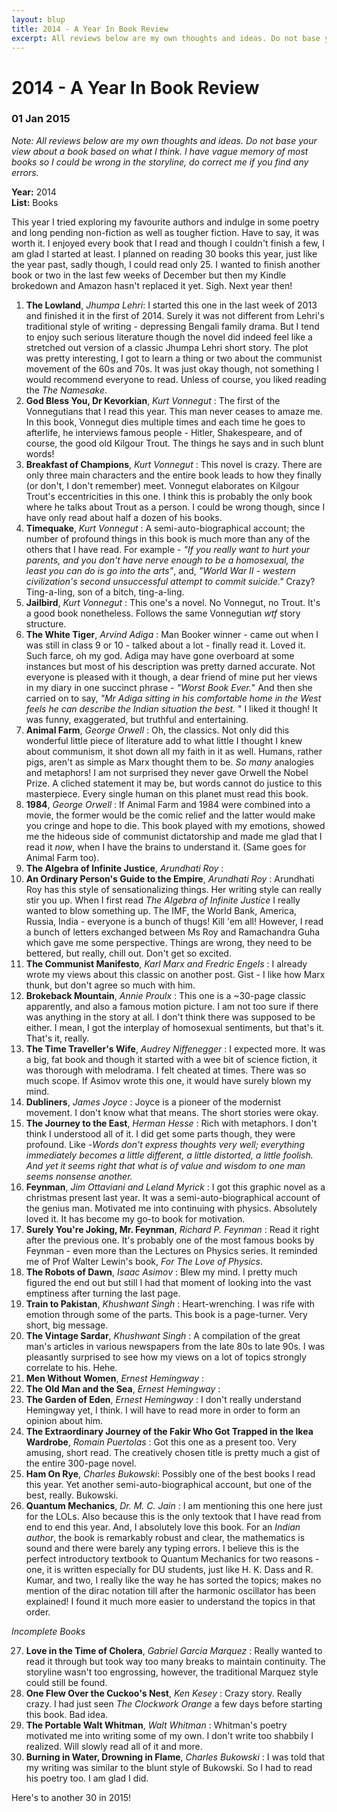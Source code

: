 ```yaml
---
layout: blup
title: 2014 - A Year In Book Review
excerpt: All reviews below are my own thoughts and ideas. Do not base your view about a book based on what I think. I have vague memory ...
---
```

# 2014 - A Year In Book Review

### 01 Jan 2015

_Note: All reviews below are my own thoughts and ideas. Do not base your view about a book based on what I think. I have vague memory of most books so I could be wrong in the storyline, do correct me if you find any errors._  

**Year:** 2014  
**List:** Books  

This year I tried exploring my favourite authors and indulge in some poetry and long pending non-fiction as well as tougher fiction. Have to say, it was worth it. I enjoyed every book that I read and though I couldn't finish a few, I am glad I started at least. I planned on reading 30 books this year, just like the year past, sadly though, I could read only 25. I wanted to finish another book or two in the last few weeks of December but then my Kindle brokedown and Amazon hasn't replaced it yet. Sigh. Next year then!  

1. **The Lowland**, _Jhumpa Lehri_: I started this one in the last week of 2013 and finished it in the first of 2014. Surely it was not different from Lehri's traditional style of writing - depressing Bengali family drama. But I tend to enjoy such serious literature though the novel did indeed feel like a stretched out version of a classic Jhumpa Lehri short story. The plot was pretty interesting, I got to learn a thing or two about the communist movement of the 60s and 70s. It was just okay though, not something I would recommend everyone to read. Unless of course, you liked reading the _The Namesake_.  
2. **God Bless You, Dr Kevorkian**, _Kurt Vonnegut_ : The first of the Vonnegutians that I read this year. This man never ceases to amaze me. In this book, Vonnegut dies multiple times and each time he goes to afterlife, he interviews famous people - Hitler, Shakespeare, and of course, the good old Kilgour Trout. The things he says and in such blunt words!  
3. **Breakfast of Champions**, _Kurt Vonnegut_ : This novel is crazy. There are only three main characters and the entire book leads to how they finally (or don't, I don't remember) meet. Vonnegut elaborates on Kilgour Trout's eccentricities in this one. I think this is probably the only book where he talks about Trout as a person. I could be wrong though, since I have only read about half a dozen of his books.  
4. **Timequake**, _Kurt Vonnegut_ : A semi-auto-biographical account; the number of profound things in this book is much more than any of the others that I have read. For example - _"If you really want to hurt your parents, and you don't have nerve enough to be a  homosexual, the least you can do is go into the arts"_, and, _"World War II - western civilization's second unsuccessful attempt to commit suicide."_ Crazy? Ting-a-ling, son of a bitch, ting-a-ling.  
5. **Jailbird**, _Kurt Vonnegut_ : This one's a novel. No Vonnegut, no Trout. It's a good book nonetheless. Follows the same Vonnegutian *wtf* story structure.
6. **The White Tiger**, _Arvind Adiga_ : Man Booker winner - came out when I was still in class 9 or 10 - talked about a lot - finally read it. Loved it. Such farce, oh my god. Adiga may have gone overboard at some instances but most of his description was pretty darned accurate. Not everyone is pleased with it though, a dear friend of mine put her views in my diary in one succinct phrase - _"Worst Book Ever._" And then she carried on to say, _"Mr Adiga sitting in his comfortable home in the West feels he can describe the Indian situation the best. </sarcasm>_" I liked it though! It was funny, exaggerated, but truthful and entertaining.  
7. **Animal Farm**, _George Orwell_ : Oh, the classics. Not only did this wonderful little piece of literature add to what little I thought I knew about communism, it shot down all my faith in it as well. Humans, rather pigs, aren't as simple as Marx thought them to be. _So many_ analogies and metaphors! I am not surprised they never gave Orwell the Nobel Prize. A cliched statement it may be, but words cannot do justice to this masterpiece. Every single human on this planet must read this book.  
8. **1984**, _George Orwell_ : If Animal Farm and 1984 were combined into a movie, the former would be the comic relief and the latter would make you cringe and hope to die. This book played with my emotions, showed me the hideous side of communist dictatorship and made me glad that I read it _now_, when I have the brains to understand it. (Same goes for Animal Farm too).  
9. **The Algebra of Infinite Justice**, _Arundhati Roy_ :  
10. **An Ordinary Person's Guide to the Empire**, _Arundhati Roy_ : Arundhati Roy has this style of sensationalizing things. Her writing style can really stir you up. When I first read *The Algebra of Infinite Justice* I really wanted to blow something up. The IMF, the World Bank, America, Russia, India - everyone is a bunch of thugs! Kill 'em all! However, I read a bunch of letters exchanged between Ms Roy and Ramachandra Guha which gave me some perspective. Things are wrong, they need to be bettered, but really, chill out. Don't get so excited.  
11. **The Communist Manifesto**, _Karl Marx and Fredric Engels_ : I already wrote my views about this classic on another post. Gist - I like how Marx thunk, but don't agree so much with him.  
12. **Brokeback Mountain**, _Annie Proulx_ : This one is a ~30-page classic apparently, and also a famous motion picture. I am not too sure if there was anything in the story at all. I don't think there was supposed to be either. I mean, I got the interplay of homosexual sentiments, but that's it. That's it, really.  
13. **The Time Traveller's Wife**, _Audrey Niffenegger_ : I expected more. It was a big, fat book and though it started with a wee bit of science fiction, it was thorough with melodrama. I felt cheated at times. There was so much scope. If Asimov wrote this one, it would have surely blown my mind.  
14. **Dubliners**, _James Joyce_ : Joyce is a pioneer of the modernist movement. I don't know what that means. The short stories were okay.  
15. **The Journey to the East**, _Herman Hesse_ : Rich with metaphors. I don't think I understood all of it. I did get some parts though, they were profound. Like -_Words don't express thoughts very well; everything immediately becomes a little different, a little distorted, a little foolish. And yet it seems right that what is of value and wisdom to one man seems nonsense another._  
16. **Feynman**, _Jim Ottaviani and Leland Myrick_ : I got this graphic novel as a christmas present last year. It was a semi-auto-biographical account of the genius man. Motivated me into continuing with physics. Absolutely loved it. It has become my go-to book for motivation.  
17. **Surely You're Joking, Mr. Feynman**, _Richard P. Feynman_ : Read it right after the previous one. It's probably one of the most famous books by Feynman - even more than the Lectures on Physics series. It reminded me of Prof Walter Lewin's book, *For The Love of Physics*.  
18. **The Robots of Dawn**, _Isaac Asimov_ : Blew my mind. I pretty much figured the end out but still I had that moment of looking into the vast emptiness after turning the last page.  
19. **Train to Pakistan**, _Khushwant Singh_ : Heart-wrenching. I was rife with emotion through some of the parts. This book is a page-turner. Very short, big message.  
20. **The Vintage Sardar**, _Khushwant Singh_ : A compilation of the great man's articles in various newspapers from the late 80s to late 90s. I was pleasantly surprised to see how my views on a lot of topics strongly correlate to his. Hehe.  
21. **Men Without Women**, _Ernest Hemingway_ :  
22. **The Old Man and the Sea**, _Ernest Hemingway_ :  
23. **The Garden of Eden**, _Ernest Hemingway_ : I don't really understand Hemingway yet, I think. I will have to read more in order to form an opinion about him.  
24. **The Extraordinary Journey of the Fakir Who Got Trapped in the Ikea Wardrobe**, _Romain Puertolas_ : Got this one as a present too. Very amusing, short read. The creatively chosen title is pretty much a gist of the entire 300-page novel.  
25. **Ham On Rye**, _Charles Bukowski_: Possibly one of the best books I read this year. Yet another semi-auto-biographical account, but one of the best, really. Bukowski.  
26. **Quantum Mechanics**, _Dr. M. C. Jain_ : I am mentioning this one here just for the LOLs. Also because this is the only textook that I have read from end to end this year. And, I absolutely love this book. For an _Indian author_, the book is remarkably robust and clear, the mathematics is sound and there were barely any typing errors. I believe this is the perfect introductory textbook to Quantum Mechanics for two reasons - one, it is written especially for DU students, just like H. K. Dass and R. Kumar, and two, I really like the way he has sorted the topics; makes no mention of the dirac notation till after the harmonic oscillator has been explained! I found it much more easier to understand the topics in that order.  

_Incomplete Books_  

27. **Love in the Time of Cholera**, _Gabriel Garcia Marquez_ : Really wanted to read it through but took way too many breaks to maintain continuity. The storyline wasn't too engrossing, however, the traditional Marquez style could still be found.  
28. **One Flew Over the Cuckoo's Nest**, _Ken Kesey_ : Crazy story. Really crazy. I had just seen _The Clockwork Orange_ a few days before starting this book. Bad idea.  
29. **The Portable Walt Whitman**, _Walt Whitman_ : Whitman's poetry motivated me into writing some of my own. I don't write too shabbily I realized. Will slowly read all of it and more.  
30. **Burning in Water, Drowning in Flame**, _Charles Bukowski_ : I was told that my writing was similar to the blunt style of Bukowski. So I had to read his poetry too. I am glad I did.  

Here's to another 30 in 2015!
